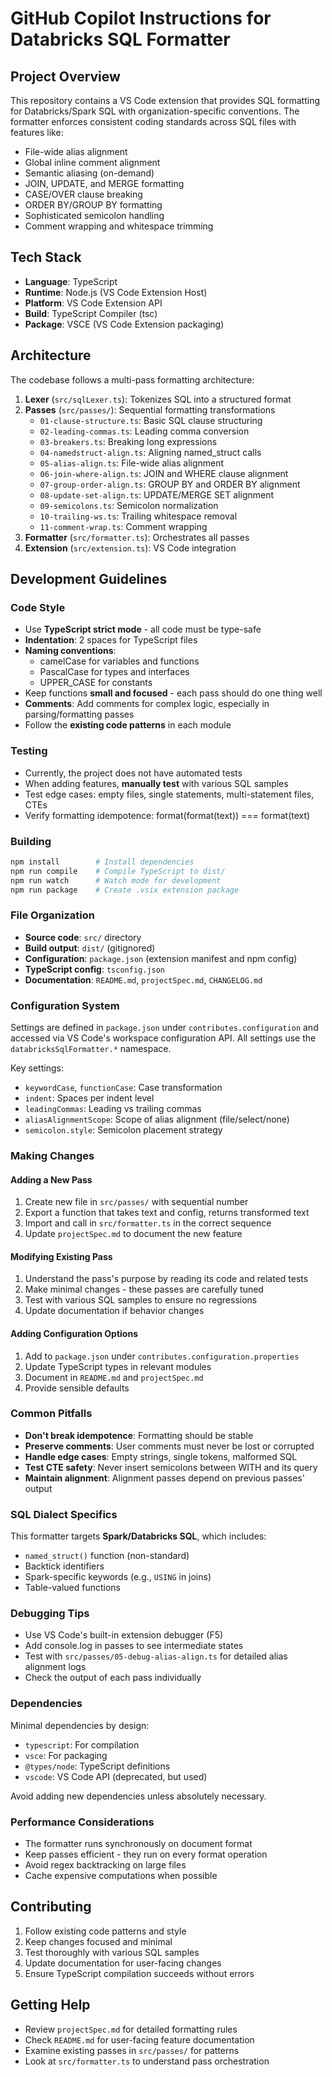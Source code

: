 # GitHub Copilot Instructions for Databricks SQL Formatter

## Project Overview

This repository contains a VS Code extension that provides SQL formatting for Databricks/Spark SQL with organization-specific conventions. The formatter enforces consistent coding standards across SQL files with features like:

- File-wide alias alignment
- Global inline comment alignment
- Semantic aliasing (on-demand)
- JOIN, UPDATE, and MERGE formatting
- CASE/OVER clause breaking
- ORDER BY/GROUP BY formatting
- Sophisticated semicolon handling
- Comment wrapping and whitespace trimming

## Tech Stack

- **Language**: TypeScript
- **Runtime**: Node.js (VS Code Extension Host)
- **Platform**: VS Code Extension API
- **Build**: TypeScript Compiler (tsc)
- **Package**: VSCE (VS Code Extension packaging)

## Architecture

The codebase follows a multi-pass formatting architecture:

1. **Lexer** (`src/sqlLexer.ts`): Tokenizes SQL into a structured format
2. **Passes** (`src/passes/`): Sequential formatting transformations
   - `01-clause-structure.ts`: Basic SQL clause structuring
   - `02-leading-commas.ts`: Leading comma conversion
   - `03-breakers.ts`: Breaking long expressions
   - `04-namedstruct-align.ts`: Aligning named_struct calls
   - `05-alias-align.ts`: File-wide alias alignment
   - `06-join-where-align.ts`: JOIN and WHERE clause alignment
   - `07-group-order-align.ts`: GROUP BY and ORDER BY alignment
   - `08-update-set-align.ts`: UPDATE/MERGE SET alignment
   - `09-semicolons.ts`: Semicolon normalization
   - `10-trailing-ws.ts`: Trailing whitespace removal
   - `11-comment-wrap.ts`: Comment wrapping
3. **Formatter** (`src/formatter.ts`): Orchestrates all passes
4. **Extension** (`src/extension.ts`): VS Code integration

## Development Guidelines

### Code Style

- Use **TypeScript strict mode** - all code must be type-safe
- **Indentation**: 2 spaces for TypeScript files
- **Naming conventions**:
  - camelCase for variables and functions
  - PascalCase for types and interfaces
  - UPPER_CASE for constants
- Keep functions **small and focused** - each pass should do one thing well
- **Comments**: Add comments for complex logic, especially in parsing/formatting passes
- Follow the **existing code patterns** in each module

### Testing

- Currently, the project does not have automated tests
- When adding features, **manually test** with various SQL samples
- Test edge cases: empty files, single statements, multi-statement files, CTEs
- Verify formatting idempotence: format(format(text)) === format(text)

### Building

```bash
npm install        # Install dependencies
npm run compile    # Compile TypeScript to dist/
npm run watch      # Watch mode for development
npm run package    # Create .vsix extension package
```

### File Organization

- **Source code**: `src/` directory
- **Build output**: `dist/` (gitignored)
- **Configuration**: `package.json` (extension manifest and npm config)
- **TypeScript config**: `tsconfig.json`
- **Documentation**: `README.md`, `projectSpec.md`, `CHANGELOG.md`

### Configuration System

Settings are defined in `package.json` under `contributes.configuration` and accessed via VS Code's workspace configuration API. All settings use the `databricksSqlFormatter.*` namespace.

Key settings:
- `keywordCase`, `functionCase`: Case transformation
- `indent`: Spaces per indent level
- `leadingCommas`: Leading vs trailing commas
- `aliasAlignmentScope`: Scope of alias alignment (file/select/none)
- `semicolon.style`: Semicolon placement strategy

### Making Changes

#### Adding a New Pass

1. Create new file in `src/passes/` with sequential number
2. Export a function that takes text and config, returns transformed text
3. Import and call in `src/formatter.ts` in the correct sequence
4. Update `projectSpec.md` to document the new feature

#### Modifying Existing Pass

1. Understand the pass's purpose by reading its code and related tests
2. Make minimal changes - these passes are carefully tuned
3. Test with various SQL samples to ensure no regressions
4. Update documentation if behavior changes

#### Adding Configuration Options

1. Add to `package.json` under `contributes.configuration.properties`
2. Update TypeScript types in relevant modules
3. Document in `README.md` and `projectSpec.md`
4. Provide sensible defaults

### Common Pitfalls

- **Don't break idempotence**: Formatting should be stable
- **Preserve comments**: User comments must never be lost or corrupted
- **Handle edge cases**: Empty strings, single tokens, malformed SQL
- **Test CTE safety**: Never insert semicolons between WITH and its query
- **Maintain alignment**: Alignment passes depend on previous passes' output

### SQL Dialect Specifics

This formatter targets **Spark/Databricks SQL**, which includes:
- `named_struct()` function (non-standard)
- Backtick identifiers
- Spark-specific keywords (e.g., `USING` in joins)
- Table-valued functions

### Debugging Tips

- Use VS Code's built-in extension debugger (F5)
- Add console.log in passes to see intermediate states
- Test with `src/passes/05-debug-alias-align.ts` for detailed alias alignment logs
- Check the output of each pass individually

### Dependencies

Minimal dependencies by design:
- `typescript`: For compilation
- `vsce`: For packaging
- `@types/node`: TypeScript definitions
- `vscode`: VS Code API (deprecated, but used)

Avoid adding new dependencies unless absolutely necessary.

### Performance Considerations

- The formatter runs synchronously on document format
- Keep passes efficient - they run on every format operation
- Avoid regex backtracking on large files
- Cache expensive computations when possible

## Contributing

1. Follow existing code patterns and style
2. Keep changes focused and minimal
3. Test thoroughly with various SQL samples
4. Update documentation for user-facing changes
5. Ensure TypeScript compilation succeeds without errors

## Getting Help

- Review `projectSpec.md` for detailed formatting rules
- Check `README.md` for user-facing feature documentation
- Examine existing passes in `src/passes/` for patterns
- Look at `src/formatter.ts` to understand pass orchestration
